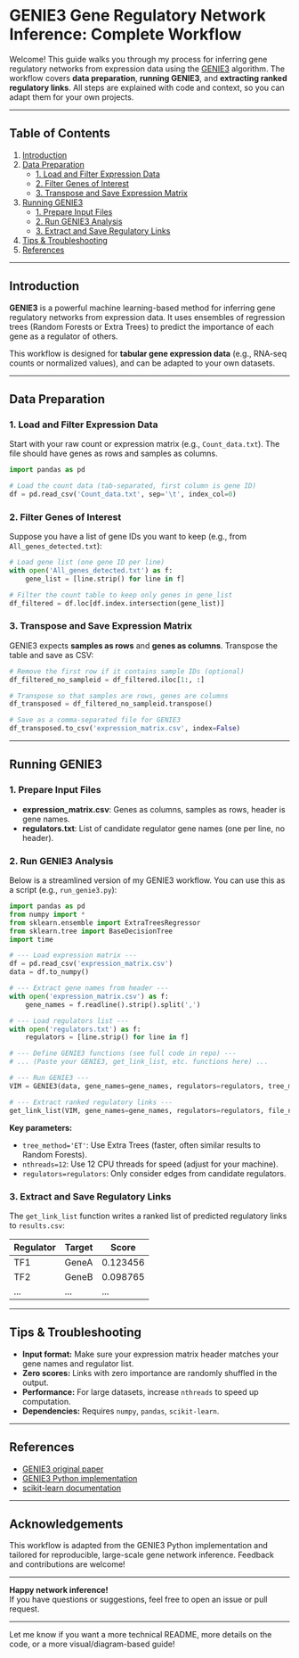 # GENIE3 Gene Regulatory Network Inference: Complete Workflow

Welcome! This guide walks you through my process for inferring gene regulatory networks from expression data using the [GENIE3](https://academic.oup.com/bioinformatics/article/26/18/2361/193348) algorithm. The workflow covers **data preparation**, **running GENIE3**, and **extracting ranked regulatory links**. All steps are explained with code and context, so you can adapt them for your own projects.

---

## Table of Contents

1. [Introduction](#introduction)
2. [Data Preparation](#data-preparation)
    - [1. Load and Filter Expression Data](#1-load-and-filter-expression-data)
    - [2. Filter Genes of Interest](#2-filter-genes-of-interest)
    - [3. Transpose and Save Expression Matrix](#3-transpose-and-save-expression-matrix)
3. [Running GENIE3](#running-genie3)
    - [1. Prepare Input Files](#1-prepare-input-files)
    - [2. Run GENIE3 Analysis](#2-run-genie3-analysis)
    - [3. Extract and Save Regulatory Links](#3-extract-and-save-regulatory-links)
4. [Tips & Troubleshooting](#tips--troubleshooting)
5. [References](#references)

---

## Introduction

**GENIE3** is a powerful machine learning-based method for inferring gene regulatory networks from expression data. It uses ensembles of regression trees (Random Forests or Extra Trees) to predict the importance of each gene as a regulator of others.

This workflow is designed for **tabular gene expression data** (e.g., RNA-seq counts or normalized values), and can be adapted to your own datasets.

---

## Data Preparation

### 1. Load and Filter Expression Data

Start with your raw count or expression matrix (e.g., `Count_data.txt`). The file should have genes as rows and samples as columns.

```python
import pandas as pd

# Load the count data (tab-separated, first column is gene ID)
df = pd.read_csv('Count_data.txt', sep='\t', index_col=0)
```

### 2. Filter Genes of Interest

Suppose you have a list of gene IDs you want to keep (e.g., from `All_genes_detected.txt`):

```python
# Load gene list (one gene ID per line)
with open('All_genes_detected.txt') as f:
    gene_list = [line.strip() for line in f]

# Filter the count table to keep only genes in gene_list
df_filtered = df.loc[df.index.intersection(gene_list)]
```

### 3. Transpose and Save Expression Matrix

GENIE3 expects **samples as rows** and **genes as columns**. Transpose the table and save as CSV:

```python
# Remove the first row if it contains sample IDs (optional)
df_filtered_no_sampleid = df_filtered.iloc[1:, :]

# Transpose so that samples are rows, genes are columns
df_transposed = df_filtered_no_sampleid.transpose()

# Save as a comma-separated file for GENIE3
df_transposed.to_csv('expression_matrix.csv', index=False)
```

---

## Running GENIE3

### 1. Prepare Input Files

- **expression_matrix.csv**: Genes as columns, samples as rows, header is gene names.
- **regulators.txt**: List of candidate regulator gene names (one per line, no header).

### 2. Run GENIE3 Analysis

Below is a streamlined version of my GENIE3 workflow. You can use this as a script (e.g., `run_genie3.py`):

```python
import pandas as pd
from numpy import *
from sklearn.ensemble import ExtraTreesRegressor
from sklearn.tree import BaseDecisionTree
import time

# --- Load expression matrix ---
df = pd.read_csv('expression_matrix.csv')
data = df.to_numpy()

# --- Extract gene names from header ---
with open('expression_matrix.csv') as f:
    gene_names = f.readline().strip().split(',')

# --- Load regulators list ---
with open('regulators.txt') as f:
    regulators = [line.strip() for line in f]

# --- Define GENIE3 functions (see full code in repo) ---
# ... (Paste your GENIE3, get_link_list, etc. functions here) ...

# --- Run GENIE3 ---
VIM = GENIE3(data, gene_names=gene_names, regulators=regulators, tree_method='ET', nthreads=12)

# --- Extract ranked regulatory links ---
get_link_list(VIM, gene_names=gene_names, regulators=regulators, file_name='results.csv')
```

**Key parameters:**
- `tree_method='ET'`: Use Extra Trees (faster, often similar results to Random Forests).
- `nthreads=12`: Use 12 CPU threads for speed (adjust for your machine).
- `regulators=regulators`: Only consider edges from candidate regulators.

### 3. Extract and Save Regulatory Links

The `get_link_list` function writes a ranked list of predicted regulatory links to `results.csv`:

| Regulator | Target | Score     |
|-----------|--------|-----------|
| TF1       | GeneA  | 0.123456  |
| TF2       | GeneB  | 0.098765  |
| ...       | ...    | ...       |

---

## Tips & Troubleshooting

- **Input format:** Make sure your expression matrix header matches your gene names and regulator list.
- **Zero scores:** Links with zero importance are randomly shuffled in the output.
- **Performance:** For large datasets, increase `nthreads` to speed up computation.
- **Dependencies:** Requires `numpy`, `pandas`, `scikit-learn`.

---

## References

- [GENIE3 original paper](https://academic.oup.com/bioinformatics/article/26/18/2361/193348)
- [GENIE3 Python implementation](https://github.com/vahuynh/GENIE3)
- [scikit-learn documentation](https://scikit-learn.org/stable/)

---

## Acknowledgements

This workflow is adapted from the GENIE3 Python implementation and tailored for reproducible, large-scale gene network inference. Feedback and contributions are welcome!

---

**Happy network inference!**  
If you have questions or suggestions, feel free to open an issue or pull request.

---

Let me know if you want a more technical README, more details on the code, or a more visual/diagram-based guide!
